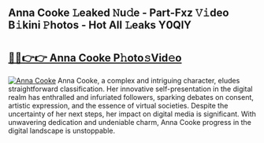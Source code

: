 ## Anna Cooke 𝙻eaked 𝙽u𝚍e - Part-Fxz 𝚅𝚒deo B𝚒kini 𝙿hotos - Hot All 𝙻eaks Y0QlY

# <h2><a href="http://ld51fw.urlbe.top/?page=Anna+Cooke">🔗🔗👉👉 Anna Cooke P𝚑oto𝚜Vid𝚎o</a></h2>

[![Anna Cooke](https://i.imgur.com/eBuTRDB.gif)](http://ld51fw.urlbe.top/?page=Anna+Cooke)
Anna Cooke, a complex and intriguing character, eludes straightforward classification. Her innovative self-presentation in the digital realm has enthralled and infuriated followers, sparking debates on consent, artistic expression, and the essence of virtual societies. Despite the uncertainty of her next steps, her impact on digital media is significant. With unwavering dedication and undeniable charm, Anna Cooke progress in the digital landscape is unstoppable.
